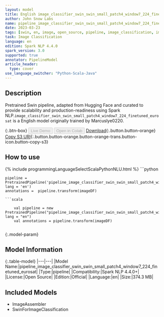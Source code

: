 ```yaml
---
layout: model
title: English image_classifier_swin_swin_small_patch4_window7_224_finetuned_eurosat TFSwinForImageClassification from Marcuslye0220
author: John Snow Labs
name: pipeline_image_classifier_swin_swin_small_patch4_window7_224_finetuned_eurosat
date: 2023-03-23
tags: [swin, en, image, open_source, pipeline, image_classification, imagenet]
task: Image Classification
language: en
edition: Spark NLP 4.4.0
spark_version: 3.0
supported: true
annotator: PipelineModel
article_header:
  type: cover
use_language_switcher: "Python-Scala-Java"
---
```


## Description

Pretrained  Swin  pipeline, adapted from Hugging Face and curated to provide scalability and production-readiness using Spark NLP.`image_classifier_swin_swin_small_patch4_window7_224_finetuned_eurosat` is a English model originally trained by Marcuslye0220.

{:.btn-box}
<button class="button button-orange" disabled>Live Demo</button>
<button class="button button-orange" disabled>Open in Colab</button>
[Download](https://s3.amazonaws.com/auxdata.johnsnowlabs.com/public/models/pipeline_image_classifier_swin_swin_small_patch4_window7_224_finetuned_eurosat_en_4.4.0_3.0_1679584356954.zip){:.button.button-orange}
[Copy S3 URI](s3://auxdata.johnsnowlabs.com/public/models/pipeline_image_classifier_swin_swin_small_patch4_window7_224_finetuned_eurosat_en_4.4.0_3.0_1679584356954.zip){:.button.button-orange.button-orange-trans.button-icon.button-copy-s3}

## How to use



<div class="tabs-box" markdown="1">
{% include programmingLanguageSelectScalaPythonNLU.html %}
```python

    pipeline = PretrainedPipeline('pipeline_image_classifier_swin_swin_small_patch4_window7_224_finetuned_eurosat', lang = 'en')
    annotations =  pipeline.transform(imageDF)
    
```
```scala

    val pipeline = new PretrainedPipeline("pipeline_image_classifier_swin_swin_small_patch4_window7_224_finetuned_eurosat", lang = "en")
    val annotations = pipeline.transform(imageDF)
    
```
</div>

{:.model-param}
## Model Information

{:.table-model}
|---|---|
|Model Name:|pipeline_image_classifier_swin_swin_small_patch4_window7_224_finetuned_eurosat|
|Type:|pipeline|
|Compatibility:|Spark NLP 4.4.0+|
|License:|Open Source|
|Edition:|Official|
|Language:|en|
|Size:|374.3 MB|

## Included Models

- ImageAssembler
- SwinForImageClassification